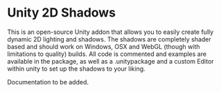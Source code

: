 # Unity 2D Shadows
This is an open-source Unity addon that allows you to easily create fully dynamic 2D lighting and shadows. The shadows are completely shader based and should work on Windows, OSX and WebGL (though with limitations to quality) builds. All code is commented and examples are available in the package, as well as a .unitypackage and a custom Editor within unity to set up the shadows to your liking.



Documentation to be added.
